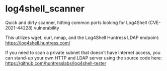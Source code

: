# log4shell_scanner
Quick and dirty scanner, hitting common ports looking for Log4Shell (CVE-2021-44228) vulnerability

This utilizes wget, curl, nmap, and the Log4Shell Huntress LDAP endpoint: https://log4shell.huntress.com/

If you need to scan a private subnet that doesn't have internet access, you can stand-up your own HTTP and LDAP server using the source code here: https://github.com/huntresslabs/log4shell-tester
